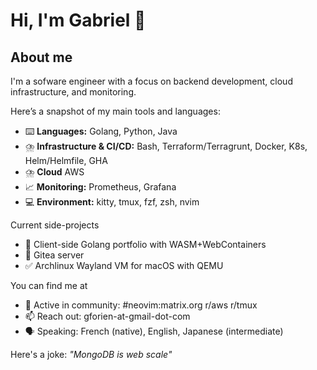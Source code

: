 # Hi, I'm Gabriel 👋

## About me

I'm a sofware engineer with a focus on backend development, cloud infrastructure, and monitoring.

Here’s a snapshot of my main tools and languages:
- ⌨️ **Languages:** Golang, Python, Java
- ⛈️ **Infrastructure & CI/CD:** Bash, Terraform/Terragrunt, Docker, K8s, Helm/Helmfile, GHA
- ⛈️ **Cloud** AWS
- 📈 **Monitoring:** Prometheus, Grafana
- 💻 **Environment:** kitty, tmux, fzf, zsh, nvim

Current side-projects
- 🎳 Client-side Golang portfolio with WASM+WebContainers
- 🎳 Gitea server
- ✅ Archlinux Wayland VM for macOS with QEMU

You can find me at
- 💬 Active in community: #neovim:matrix.org r/aws r/tmux
- 📫 Reach out: gforien-at-gmail-dot-com
- 🗣️ Speaking: French (native), English, Japanese (intermediate)

Here's a joke: *"MongoDB is web scale"*
